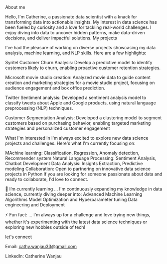 About me

Hello, I'm Catherine, a passionate data scientist with a knack for transforming data into actionable insights. My interest in data science has been fueled by curiosity and a love for tackling real-world challenges. I enjoy diving into data to uncover hidden patterns, make data-driven decisions, and deliver impactful solutions. My projects

I've had the pleasure of working on diverse projects showcasing my data analysis, machine learning, and NLP skills. Here are a few highlights:

Syritel Customer Churn Analysis: Develop a predictive model to identify customers likely to churn, enabling proactive customer retention strategies.

Microsoft movie studio creation:  Analyzed movie data to guide content creation and marketing strategies for a movie studio project, focusing on audience engagement and box office prediction.

Twitter Sentiment analysis: Developed a sentiment analysis model to classify tweets about Apple and Google products, using natural language preprocessing (NLP) techniques.

Customer Segmentation Analysis:  Developed a clustering model to segment customers based on purchasing behavior, enabling targeted marketing strategies and personalized customer engagement

What I'm interested in I'm always excited to explore new data science projects and challenges. Here's what I'm currently focusing on:

MAchine learning: Classification, Regression, Anomaly detection, Recommender system
Natural Language Processing: Sentiment Analysis, Chatbot Development
Data Analysis: Insights Extraction, Predictive modeling
Collaboration: Open to partnering on innovative data science projects in Python
If you are looking for someone passionate about data and ready to collaborate, I'd love to connect.

🌱 I’m currently learning ... I'm continuously expanding my knowledge in data science, currently diving deeper into: Advanced Machine Learning Algorithms Model Optimization and Hyperparameter tuning Data engineering and Deployment

⚡ Fun fact: ... I'm always up for a challenge and love trying new things, whether it's experimenting with the latest data science techniques or exploring new hobbies outside of tech!

let's connect

Email: cathy.wanjau33@gmail.com

LinkedIn: Catherine Wanjau

<!---
Catherinewwanjau/Catherinewwanjau is a ✨ special ✨ repository because its `README.md` (this file) appears on your GitHub profile.
You can click the Preview link to take a look at your changes.
--->
